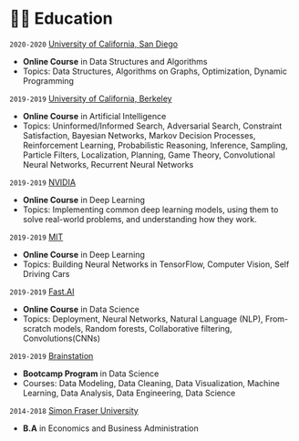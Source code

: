 # 👨‍🎓 Education

`2020-2020` [University of California, San Diego](https://digitallearning.ucsd.edu/)
- **Online Course** in Data Structures and Algorithms
- Topics: Data Structures, Algorithms on Graphs, Optimization, Dynamic Programming

`2019-2019` [University of California, Berkeley](https://www.berkeley.edu/)
- **Online Course** in Artificial Intelligence
- Topics: Uninformed/Informed Search, Adversarial Search, Constraint Satisfaction, Bayesian Networks, Markov Decision Processes, Reinforcement Learning, Probabilistic Reasoning, Inference, Sampling, Particle Filters, Localization, Planning, Game Theory, Convolutional Neural Networks, Recurrent Neural Networks

`2019-2019` [NVIDIA](https://courses.nvidia.com/courses/course-v1:DLI+C-FX-01+V2/?ncid=so-dis-dldlwsd1-72346)
- **Online Course** in Deep Learning
- Topics: Implementing common deep learning models, using them to solve real-world problems, and understanding how they work.

`2019-2019` [MIT](http://introtodeeplearning.com/)
- **Online Course** in Deep Learning
- Topics: Building Neural Networks in TensorFlow, Computer Vision, Self Driving Cars

`2019-2019` [Fast.AI](https://www.fast.ai/)
- **Online Course** in Data Science 
- Topics: Deployment, Neural Networks, Natural Language (NLP), From-scratch models, Random forests, Collaborative filtering, Convolutions(CNNs)

`2019-2019` [Brainstation](https://brainstation.io/)
- **Bootcamp Program** in Data Science 
- Courses: Data Modeling, Data Cleaning, Data Visualization, Machine Learning, Data Analysis, Data Engineering, Data Science

`2014-2018` [Simon Fraser University](https://www.sfu.ca/)
- **B.A** in Economics and Business Administration